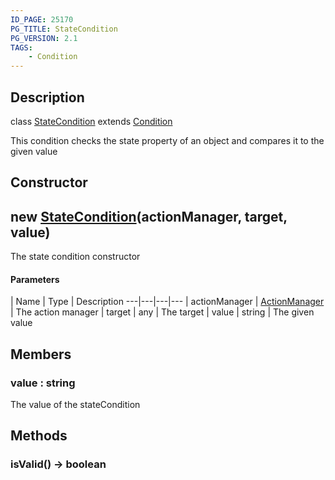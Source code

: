```yaml
---
ID_PAGE: 25170
PG_TITLE: StateCondition
PG_VERSION: 2.1
TAGS:
    - Condition
---
```

## Description

class [StateCondition](/classes/2.3/StateCondition) extends [Condition](/classes/2.3/Condition)

This condition checks the state property of an object and compares it to the given value

## Constructor

## new [StateCondition](/classes/2.3/StateCondition)(actionManager, target, value)

The state condition constructor

#### Parameters
 | Name | Type | Description
---|---|---|---
 | actionManager | [ActionManager](/classes/2.3/ActionManager) |   The action manager
 | target | any |   The target
 | value | string |   The given value
## Members

### value : string

The value of the stateCondition

## Methods

### isValid() &rarr; boolean


